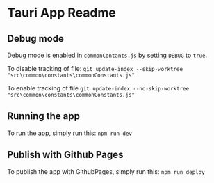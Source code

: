 # Tauri App Readme

## Debug mode

Debug mode is enabled in `commonContants.js` by setting `DEBUG` to `true`.

To disable tracking of file:
`git update-index --skip-worktree "src\common\constants\commonConstants.js"`

To enable tracking of file
`git update-index --no-skip-worktree "src\common\constants\commonConstants.js"`

## Running the app

To run the app, simply run this:
`npm run dev`

## Publish with Github Pages

To publish the app with GithubPages, simply run this:
`npm run deploy`

